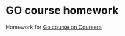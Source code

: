 # GO course homework

Homework for [Go course on Coursera](https://www.coursera.org/learn/golang-webservices-1)
